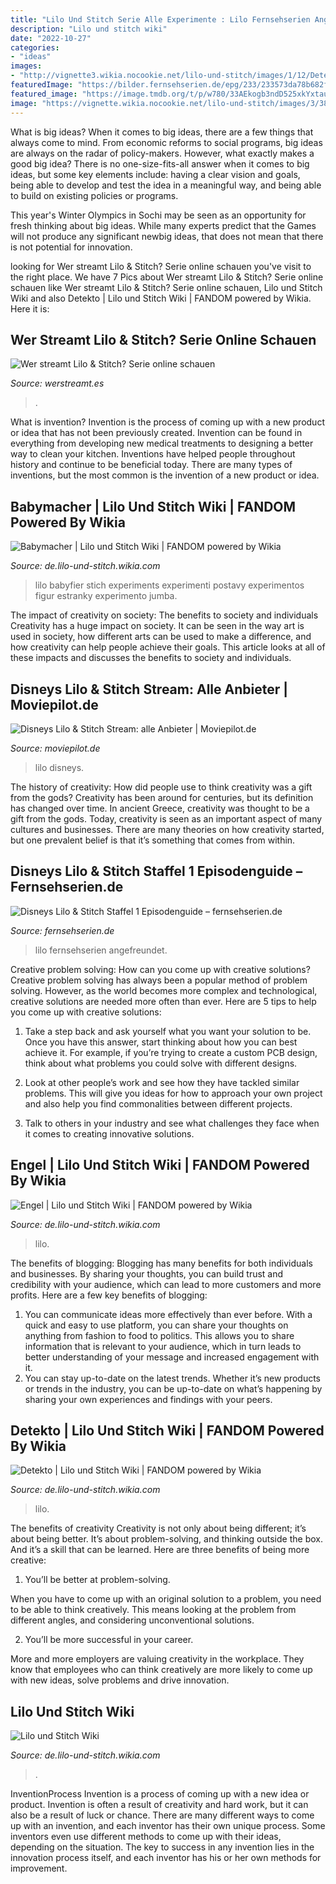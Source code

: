 ```yaml
---
title: "Lilo Und Stitch Serie Alle Experimente : Lilo Fernsehserien Angefreundet"
description: "Lilo und stitch wiki"
date: "2022-10-27"
categories:
- "ideas"
images:
- "http://vignette3.wikia.nocookie.net/lilo-und-stitch/images/1/12/Detektos_Computerbild.jpg/revision/latest?cb=20130519052844&amp;path-prefix=de"
featuredImage: "https://bilder.fernsehserien.de/epg/233/233573da78b682fba66232cd5b39f3d9ac209429_b.jpg"
featured_image: "https://image.tmdb.org/t/p/w780/33AEkogb3ndD525xkYxtauxpdx4.jpg"
image: "https://vignette.wikia.nocookie.net/lilo-und-stitch/images/3/38/Bild26.jpg/revision/latest?cb=20100920180028&amp;path-prefix=de"
---
```



What is big ideas?
When it comes to big ideas, there are a few things that always come to mind. From economic reforms to social programs, big ideas are always on the radar of policy-makers. However, what exactly makes a good big idea?
There is no one-size-fits-all answer when it comes to big ideas, but some key elements include: having a clear vision and goals, being able to develop and test the idea in a meaningful way, and being able to build on existing policies or programs.

This year's Winter Olympics in Sochi may be seen as an opportunity for fresh thinking about big ideas. While many experts predict that the Games will not produce any significant newbig ideas, that does not mean that there is not potential for innovation.

	

		
looking for Wer streamt Lilo &amp; Stitch? Serie online schauen you've visit to the right place. We have 7 Pics about Wer streamt Lilo &amp; Stitch? Serie online schauen like Wer streamt Lilo &amp; Stitch? Serie online schauen, Lilo und Stitch Wiki and also Detekto | Lilo und Stitch Wiki | FANDOM powered by Wikia. Here it is:
		
    
## Wer Streamt Lilo &amp; Stitch? Serie Online Schauen

<img loading=lazy src="https://image.tmdb.org/t/p/w780/33AEkogb3ndD525xkYxtauxpdx4.jpg" onerror="this.onerror=null;this.src='https://tse1.mm.bing.net/th?id=OIP.uORA5c_IDJN2Tntm0MalEAHaKj&amp;pid=15.1';" alt="Wer streamt Lilo &amp; Stitch? Serie online schauen">

_Source: werstreamt.es_

>. 

	

What is invention?
Invention is the process of coming up with a new product or idea that has not been previously created. Invention can be found in everything from developing new medical treatments to designing a better way to clean your kitchen. Inventions have helped people throughout history and continue to be beneficial today. There are many types of inventions, but the most common is the invention of a new product or idea.

    
## Babymacher | Lilo Und Stitch Wiki | FANDOM Powered By Wikia

<img loading=lazy src="https://vignette.wikia.nocookie.net/lilo-und-stitch/images/3/38/Bild26.jpg/revision/latest?cb=20100920180028&amp;path-prefix=de" onerror="this.onerror=null;this.src='https://tse4.mm.bing.net/th?id=OIP.8Mc0gGHmnxlHJepOblUx-AAAAA&amp;pid=15.1';" alt="Babymacher | Lilo und Stitch Wiki | FANDOM powered by Wikia">

_Source: de.lilo-und-stitch.wikia.com_

>lilo babyfier stich experiments experimenti postavy experimentos figur estranky experimento jumba. 

	

The impact of creativity on society: The benefits to society and individuals
Creativity has a huge impact on society. It can be seen in the way art is used in society, how different arts can be used to make a difference, and how creativity can help people achieve their goals. This article looks at all of these impacts and discusses the benefits to society and individuals.

    
## Disneys Lilo &amp; Stitch Stream: Alle Anbieter | Moviepilot.de

<img loading=lazy src="https://assets.cdn.moviepilot.de/files/1be1aaac55647193b92876118ca1cfeca55a6a603bbdb258383d03082415/limit/480/2000/Lilo.jpg" onerror="this.onerror=null;this.src='https://tse4.mm.bing.net/th?id=OIP.yZecOYiim1UGOtrsbvv4nQHaK5&amp;pid=15.1';" alt="Disneys Lilo &amp; Stitch Stream: alle Anbieter | Moviepilot.de">

_Source: moviepilot.de_

>lilo disneys. 

	

The history of creativity: How did people use to think creativity was a gift from the gods?
Creativity has been around for centuries, but its definition has changed over time. In ancient Greece, creativity was thought to be a gift from the gods. Today, creativity is seen as an important aspect of many cultures and businesses. There are many theories on how creativity started, but one prevalent belief is that it’s something that comes from within.

    
## Disneys Lilo &amp; Stitch Staffel 1 Episodenguide – Fernsehserien.de

<img loading=lazy src="https://bilder.fernsehserien.de/epg/233/233573da78b682fba66232cd5b39f3d9ac209429_b.jpg" onerror="this.onerror=null;this.src='https://tse2.mm.bing.net/th?id=OIP.S8yneRsNz1JAKRABpxyLOwHaEK&amp;pid=15.1';" alt="Disneys Lilo &amp; Stitch Staffel 1 Episodenguide – fernsehserien.de">

_Source: fernsehserien.de_

>lilo fernsehserien angefreundet. 

	

Creative problem solving: How can you come up with creative solutions?
Creative problem solving has always been a popular method of problem solving. However, as the world becomes more complex and technological, creative solutions are needed more often than ever. Here are 5 tips to help you come up with creative solutions:
1. Take a step back and ask yourself what you want your solution to be. Once you have this answer, start thinking about how you can best achieve it. For example, if you’re trying to create a custom PCB design, think about what problems you could solve with different designs.

2. Look at other people’s work and see how they have tackled similar problems. This will give you ideas for how to approach your own project and also help you find commonalities between different projects.

3. Talk to others in your industry and see what challenges they face when it comes to creating innovative solutions.

    
## Engel | Lilo Und Stitch Wiki | FANDOM Powered By Wikia

<img loading=lazy src="https://vignette2.wikia.nocookie.net/lilo-und-stitch/images/2/2e/Bild59.jpg/revision/latest?cb=20101002133218&amp;path-prefix=de" onerror="this.onerror=null;this.src='https://tse2.mm.bing.net/th?id=OIP.eb30sEZTkWWBLKGpLpcCEQHaIq&amp;pid=15.1';" alt="Engel | Lilo und Stitch Wiki | FANDOM powered by Wikia">

_Source: de.lilo-und-stitch.wikia.com_

>lilo. 

	

The benefits of blogging:
Blogging has many benefits for both individuals and businesses. By sharing your thoughts, you can build trust and credibility with your audience, which can lead to more customers and more profits. Here are a few key benefits of blogging: 
1. You can communicate ideas more effectively than ever before. With a quick and easy to use platform, you can share your thoughts on anything from fashion to food to politics. This allows you to share information that is relevant to your audience, which in turn leads to better understanding of your message and increased engagement with it. 
2. You can stay up-to-date on the latest trends. Whether it’s new products or trends in the industry, you can be up-to-date on what’s happening by sharing your own experiences and findings with your peers.

    
## Detekto | Lilo Und Stitch Wiki | FANDOM Powered By Wikia

<img loading=lazy src="http://vignette3.wikia.nocookie.net/lilo-und-stitch/images/1/12/Detektos_Computerbild.jpg/revision/latest?cb=20130519052844&amp;path-prefix=de" onerror="this.onerror=null;this.src='https://tse1.mm.bing.net/th?id=OIP.RI5nFQUuYPFjB2DqX_NPrwHaHl&amp;pid=15.1';" alt="Detekto | Lilo und Stitch Wiki | FANDOM powered by Wikia">

_Source: de.lilo-und-stitch.wikia.com_

>lilo. 

	

The benefits of creativity
Creativity is not only about being different; it’s about being better. It’s about problem-solving, and thinking outside the box. And it’s a skill that can be learned. Here are three benefits of being more creative:
1. You’ll be better at problem-solving.

When you have to come up with an original solution to a problem, you need to be able to think creatively. This means looking at the problem from different angles, and considering unconventional solutions.

2. You’ll be more successful in your career.

More and more employers are valuing creativity in the workplace. They know that employees who can think creatively are more likely to come up with new ideas, solve problems and drive innovation.

    
## Lilo Und Stitch Wiki

<img loading=lazy src="http://img1.wikia.nocookie.net/__cb20140209174605/lilo-und-stitch/de/images/5/5f/Stitch.png" onerror="this.onerror=null;this.src='https://tse3.mm.bing.net/th?id=OIP.DuVuEhDo57WB29DctX04qAHaFl&amp;pid=15.1';" alt="Lilo und Stitch Wiki">

_Source: de.lilo-und-stitch.wikia.com_

>. 

	

InventionProcess
Invention is a process of coming up with a new idea or product. Invention is often a result of creativity and hard work, but it can also be a result of luck or chance. There are many different ways to come up with an invention, and each inventor has their own unique process. Some inventors even use different methods to come up with their ideas, depending on the situation. The key to success in any invention lies in the innovation process itself, and each inventor has his or her own methods for improvement.

